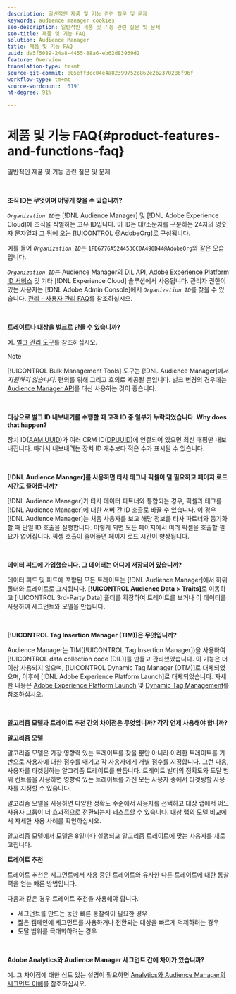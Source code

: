 ```yaml
---
description: 일반적인 제품 및 기능 관련 질문 및 문제
keywords: audience manager cookies
seo-description: 일반적인 제품 및 기능 관련 질문 및 문제
seo-title: 제품 및 기능 FAQ
solution: Audience Manager
title: 제품 및 기능 FAQ
uuid: da5f5089-24a8-4455-88a6-eb62d83939d2
feature: Overview
translation-type: tm+mt
source-git-commit: e05eff3cc04e4a82399752c862e2b2370286f96f
workflow-type: tm+mt
source-wordcount: '619'
ht-degree: 91%

---
```



# 제품 및 기능 FAQ{#product-features-and-functions-faq}

일반적인 제품 및 기능 관련 질문 및 문제

 

<!-- 

faq_features_functions.xml

 -->

**조직 ID는 무엇이며 어떻게 찾을 수 있습니까?**

*`Organization ID`*&#x200B;는 [!DNL Audience Manager] 및 [!DNL Adobe Experience Cloud]에 조직을 식별하는 고유 ID입니다. 이 ID는 대/소문자를 구분하는 24자의 영숫자 문자열과 그 뒤에 오는 [!UICONTROL @AdobeOrg]로 구성됩니다.

예를 들어 *`Organization ID`*&#x200B;는 `1FD6776A524453CC0A490D44@AdobeOrg`와 같은 모습입니다.

*`Organization ID`*&#x200B;는 Audience Manager의 [DIL](../dil/dil-overview.md) API, [Adobe Experience Platform ID 서비스](https://docs.adobe.com/content/help/ko-KR/id-service/using/home.html) 및 기타 [!DNL Experience Cloud] 솔루션에서 사용됩니다. 관리자 권한이 있는 사용자는 [!DNL Adobe Admin Console]에서 *`Organization ID`*&#x200B;를 찾을 수 있습니다. [관리 - 사용자 관리 FAQ](https://docs.adobe.com/content/help/ko-KR/core-services/interface/manage-users-and-products/admin-getting-started.html)를 참조하십시오.

 

**트레이트나 대상을 벌크로 만들 수 있습니까?**

예. [벌크 관리 도구](../reference/bulk-management-tools/bulk-management-intro.md)를 참조하십시오.

>[!NOTE]
>
>[!UICONTROL Bulk Management Tools] 도구는 [!DNL Audience Manager]에서 *지원하지 않습니다*. 편의를 위해 그리고 호의로 제공될 뿐입니다. 벌크 변경의 경우에는 [Audience Manager API](../api/api.md)를 대신 사용하는 것이 좋습니다.

 

**대상으로 벌크 ID 내보내기를 수행할 때 고객 ID 중 일부가 누락되었습니다. Why does that happen?**

장치 ID([AAM UUID](../reference/ids-in-aam.md))가 여러 CRM ID([DPUUID](../reference/ids-in-aam.md))에 연결되어 있으면 최신 매핑만 내보내집니다. 따라서 내보내려는 장치 ID 개수보다 적은 수가 표시될 수 있습니다.

 

**[!DNL Audience Manager]를 사용하면 타사 태그나 픽셀이 덜 필요하고 페이지 로드 시간도 줄어듭니까?**

[!DNL Audience Manager]가 타사 데이터 파트너와 통합되는 경우, 픽셀과 태그를 [!DNL Audience Manager]에 대한 서버 간 ID 호출로 바꿀 수 있습니다. 이 경우 [!DNL Audience Manager]는 처음 사용자를 보고 해당 정보를 타사 파트너와 동기화할 때 단일 ID 호출을 실행합니다. 이렇게 되면 모든 페이지에서 여러 픽셀을 호출할 필요가 없어집니다. 픽셀 호출이 줄어들면 페이지 로드 시간이 향상됩니다.

 

**데이터 피드에 가입했습니다. 그 데이터는 어디에 저장되어 있습니까?**

데이터 피드 및 피드에 포함된 모든 트레이트는 [!DNL Audience Manager]에서 하위 폴더와 트레이트로 표시됩니다. **[!UICONTROL Audience Data > Traits]**&#x200B;로 이동하고 [!UICONTROL 3rd-Party Data] 폴더를 확장하여 트레이트를 보거나 이 데이터를 사용하여 세그먼트와 모델을 만듭니다.

 

**[!UICONTROL Tag Insertion Manager (TIM)]은 무엇입니까?**

Audience Manager는 TIM([!UICONTROL Tag Insertion Manager])을 사용하여 [!UICONTROL data collection code (DIL)]를 만들고 관리했었습니다. 이 기능은 더 이상 사용되지 않으며, [!UICONTROL Dynamic Tag Manager (DTM)]로 대체되었으며, 이후에 [!DNL Adobe Experience Platform Launch]로 대체되었습니다. 자세한 내용은 [Adobe Experience Platform Launch](https://docs.adobelaunch.com/) 및 [Dynamic Tag Management](https://docs.adobe.com/content/help/ko-KR/dtm/using/dtm-home.html)를 참조하십시오.

 

**알고리즘 모델과 트레이트 추천 간의 차이점은 무엇입니까? 각각 언제 사용해야 합니까?**

**알고리즘 모델**

알고리즘 모델은 가장 영향력 있는 트레이트를 찾을 뿐만 아니라 이러한 트레이트를 기반으로 사용자에 대한 점수를 매기고 각 사용자에게 개별 점수를 지정합니다.  그런 다음, 사용자를 타겟팅하는 알고리즘 트레이트를 만듭니다. 트레이트 빌더의 정확도와 도달 범위 컨트롤을 사용하면 영향력 있는 트레이트를 가진 모든 사용자 중에서 타겟팅할 사용자를 지정할 수 있습니다.

알고리즘 모델을 사용하면 다양한 정확도 수준에서 사용자를 선택하고 대상 랩에서 어느 사용자 그룹이 더 효과적으로 전환되는지 테스트할 수 있습니다. [대상 랩의 모델 비교](../features/audience-lab/audience-lab-use-cases.md#compare-models)에서 자세한 사용 사례를 확인하십시오.

알고리즘 모델에서 모델은 8일마다 실행되고 알고리즘 트레이트에 맞는 사용자를 새로 고칩니다.

**트레이트 추천**

트레이트 추천은 세그먼트에서 사용 중인 트레이트와 유사한 다른 트레이트에 대한 통찰력을 얻는 빠른 방법입니다.

다음과 같은 경우 트레이트 추천을 사용해야 합니다.

* 세그먼트를 만드는 동안 빠른 통찰력이 필요한 경우
* 짧은 캠페인에 세그먼트를 사용하거나 전환되는 대상을 빠르게 억제하려는 경우
* 도달 범위를 극대화하려는 경우

 

**Adobe Analytics와 Audience Manager 세그먼트 간에 차이가 있습니까?**

예. 그 차이점에 대한 심도 있는 설명이 필요하면 [Analytics와 Audience Manager의 세그먼트 이해](https://docs.adobe.com/content/help/ko-KR/analytics/integration/audience-analytics/audience-analytics-workflow/aam-analytics-segments.html)를 참조하십시오.
